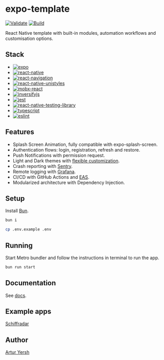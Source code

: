 # expo-template

[![Validate](https://github.com/artyorsh/expo-template/actions/workflows/validate.yml/badge.svg?event=push&branch=main)](https://github.com/artyorsh/expo-template/actions?query=branch%3Amain+event%3Apush)
[![Build](https://github.com/artyorsh/expo-template/actions/workflows/build.yml/badge.svg?event=schedule&branch=main)](https://github.com/artyorsh/expo-template/actions?query=branch%3Amain+event%3Aschedule)

React Native template with built-in modules, automation workflows and customisation options.

## Stack

- [![expo](https://img.shields.io/badge/expo-54.0-blue)](https://github.com/expo/expo/blob/main/packages/expo/CHANGELOG.md)
- [![react-native](https://img.shields.io/badge/react--native-0.81-blue)](https://github.com/facebook/react-native/releases)
- [![react-navigation](https://img.shields.io/badge/react--navigation-7.0-blue)](https://github.com/react-navigation/react-navigation/releases)
- [![react-native-unistyles](https://img.shields.io/badge/react--native--unistyles-3.0-blue)](https://github.com/vitalets/react-native-unistyles/releases)
- [![mobx-react](https://img.shields.io/badge/mobx--react-9.2-blue)](https://github.com/mobxjs/mobx/releases)
- [![inversifyjs](https://img.shields.io/badge/inversifyjs-7-blue)](https://github.com/inversify/InversifyJS/releases)
- [![jest](https://img.shields.io/badge/jest-29.7-blue)](https://github.com/jestjs/jest/releases)
- [![react-native-testing-library](https://img.shields.io/badge/testing--library-12.4-blue)](https://github.com/callstack/react-native-testing-library/releases)
- [![typescript](https://img.shields.io/badge/typescript-5.9-blue)](https://github.com/microsoft/TypeScript/releases)
- [![eslint](https://img.shields.io/badge/eslint-9-blue)](https://github.com/eslint/eslint/releases)

## Features

- Splash Screen Animation, fully compatible with expo-splash-screen.
- Authentication flows: login, registration, refresh and restore.
- Push Notifications with permission request.
- Light and Dark themes with [flexible customization](https://github.com/artyorsh/expo-template/wiki/Branding).
- Crash reporting with [Sentry](https://sentry.io).
- Remote logging with [Grafana](https://github.com/artyorsh/grafana-mobile-observability).
- CI/CD with GitHub Actions and [EAS](https://github.com/artyorsh/expo-template/wiki/Enabling-EAS).
- Modularized architecture with Dependency Injection.

## Setup

Install [Bun](https://github.com/oven-sh/homebrew-bun#install).

```bash
bun i
```

```bash
cp .env.example .env
```

## Running

Start Metro bundler and follow the instructions in terminal to run the app.

```bash
bun run start
```

## Documentation

See [docs](./docs/readme.md).

## Example apps

[Schiffradar](https://github.com/artyorsh/schiffradar)

## Author

[Artur Yersh](https://artyorsh.me)
